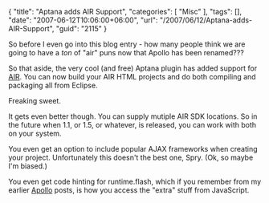 {
	"title": "Aptana adds AIR Support",
	"categories": [
		"Misc"
	],
	"tags": [],
	"date": "2007-06-12T10:06:00+06:00",
	"url": "/2007/06/12/Aptana-adds-AIR-Support",
	"guid": "2115"
}

So before I even go into this blog entry - how many people think we are going to have a <i>ton</i> of "air" puns now that Apollo has been renamed???

So that aside, the very cool (and free) Aptana plugin has added support for <a href="http://www.aptana.com/air/">AIR</a>. You can now build your AIR HTML projects and do both compiling and packaging all from Eclipse. 

Freaking sweet.

It gets even better though. You can supply mutiple AIR SDK locations. So in the future when 1.1, or 1.5, or whatever, is released, you can work with both on your system.

You even get an option to include popular AJAX frameworks when creating your project. Unfortunately this doesn't the best one, Spry. (Ok, so maybe I'm biased.)

You even get code hinting for runtime.flash, which if you remember from my earlier <a href="http://www.raymondcamden.com/index.cfm/apollo">Apollo</a> posts, is how you access the "extra" stuff from JavaScript.